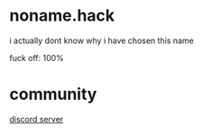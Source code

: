 # noname.hack

i actually dont know why i have chosen this name

fuck off: 100%

# community

[discord server](https://discord.gg/UrQuMQbPmY)
